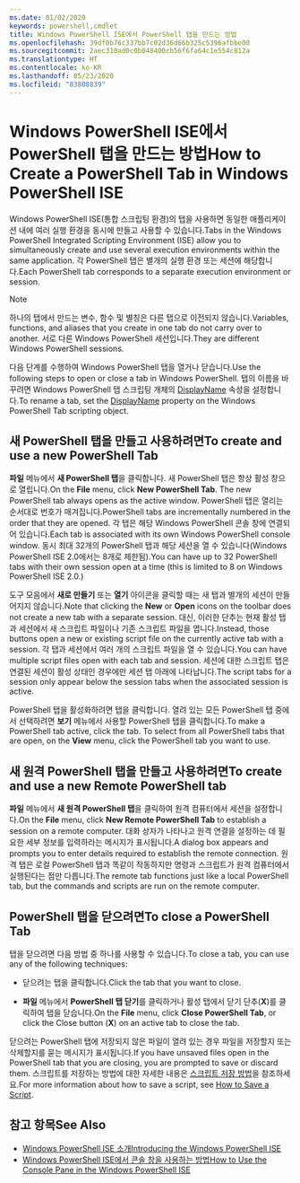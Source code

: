 ```yaml
---
ms.date: 01/02/2020
keywords: powershell,cmdlet
title: Windows PowerShell ISE에서 PowerShell 탭을 만드는 방법
ms.openlocfilehash: 39df0b76c337bb7c02d36d66b325c5396afbbe00
ms.sourcegitcommit: 2aec310ad0c0b048400cb56f6fa64c1e554c812a
ms.translationtype: HT
ms.contentlocale: ko-KR
ms.lasthandoff: 05/23/2020
ms.locfileid: "83808839"
---
```

# <a name="how-to-create-a-powershell-tab-in-windows-powershell-ise"></a><span data-ttu-id="fab3d-103">Windows PowerShell ISE에서 PowerShell 탭을 만드는 방법</span><span class="sxs-lookup"><span data-stu-id="fab3d-103">How to Create a PowerShell Tab in Windows PowerShell ISE</span></span>

<span data-ttu-id="fab3d-104">Windows PowerShell ISE(통합 스크립팅 환경)의 탭을 사용하면 동일한 애플리케이션 내에 여러 실행 환경을 동시에 만들고 사용할 수 있습니다.</span><span class="sxs-lookup"><span data-stu-id="fab3d-104">Tabs in the Windows PowerShell Integrated Scripting Environment (ISE) allow you to simultaneously create and use several execution environments within the same application.</span></span> <span data-ttu-id="fab3d-105">각 PowerShell 탭은 별개의 실행 환경 또는 세션에 해당합니다.</span><span class="sxs-lookup"><span data-stu-id="fab3d-105">Each PowerShell tab corresponds to a separate execution environment or session.</span></span>

> [!NOTE]
> <span data-ttu-id="fab3d-106">하나의 탭에서 만드는 변수, 함수 및 별칭은 다른 탭으로 이전되지 않습니다.</span><span class="sxs-lookup"><span data-stu-id="fab3d-106">Variables, functions, and aliases that you create in one tab do not carry over to another.</span></span> <span data-ttu-id="fab3d-107">서로 다른 Windows PowerShell 세션입니다.</span><span class="sxs-lookup"><span data-stu-id="fab3d-107">They are different Windows PowerShell sessions.</span></span>

<span data-ttu-id="fab3d-108">다음 단계를 수행하여 Windows PowerShell 탭을 열거나 닫습니다.</span><span class="sxs-lookup"><span data-stu-id="fab3d-108">Use the following steps to open or close a tab in Windows PowerShell.</span></span> <span data-ttu-id="fab3d-109">탭의 이름을 바꾸려면 Windows PowerShell 탭 스크립팅 개체의 [DisplayName](object-model/The-PowerShellTab-Object.md#displayname) 속성을 설정합니다.</span><span class="sxs-lookup"><span data-stu-id="fab3d-109">To rename a tab, set the [DisplayName](object-model/The-PowerShellTab-Object.md#displayname) property on the Windows PowerShell Tab scripting object.</span></span>

## <a name="to-create-and-use-a-new-powershell-tab"></a><span data-ttu-id="fab3d-110">새 PowerShell 탭을 만들고 사용하려면</span><span class="sxs-lookup"><span data-stu-id="fab3d-110">To create and use a new PowerShell Tab</span></span>

<span data-ttu-id="fab3d-111">**파일** 메뉴에서 **새 PowerShell 탭**을 클릭합니다. 새 PowerShell 탭은 항상 활성 창으로 열립니다.</span><span class="sxs-lookup"><span data-stu-id="fab3d-111">On the **File** menu, click **New PowerShell Tab**. The new PowerShell tab always opens as the active window.</span></span> <span data-ttu-id="fab3d-112">PowerShell 탭은 열리는 순서대로 번호가 매겨집니다.</span><span class="sxs-lookup"><span data-stu-id="fab3d-112">PowerShell tabs are incrementally numbered in the order that they are opened.</span></span> <span data-ttu-id="fab3d-113">각 탭은 해당 Windows PowerShell 콘솔 창에 연결되어 있습니다.</span><span class="sxs-lookup"><span data-stu-id="fab3d-113">Each tab is associated with its own Windows PowerShell console window.</span></span> <span data-ttu-id="fab3d-114">동시 최대 32개의 PowerShell 탭과 해당 세션을 열 수 있습니다(Windows PowerShell ISE 2.0에서는 8개로 제한됨).</span><span class="sxs-lookup"><span data-stu-id="fab3d-114">You can have up to 32 PowerShell tabs with their own session open at a time (this is limited to 8 on Windows PowerShell ISE 2.0.)</span></span>

<span data-ttu-id="fab3d-115">도구 모음에서 **새로 만들기** 또는 **열기** 아이콘을 클릭할 때는 새 탭과 별개의 세션이 만들어지지 않습니다.</span><span class="sxs-lookup"><span data-stu-id="fab3d-115">Note that clicking the **New** or **Open** icons on the toolbar does not create a new tab with a separate session.</span></span> <span data-ttu-id="fab3d-116">대신, 이러한 단추는 현재 활성 탭과 세션에서 새 스크립트 파일이나 기존 스크립트 파일을 엽니다.</span><span class="sxs-lookup"><span data-stu-id="fab3d-116">Instead, those buttons open a new or existing script file on the currently active tab with a session.</span></span> <span data-ttu-id="fab3d-117">각 탭과 세션에서 여러 개의 스크립트 파일을 열 수 있습니다.</span><span class="sxs-lookup"><span data-stu-id="fab3d-117">You can have multiple script files open with each tab and session.</span></span> <span data-ttu-id="fab3d-118">세션에 대한 스크립트 탭은 연결된 세션이 활성 상태인 경우에만 세션 탭 아래에 나타납니다.</span><span class="sxs-lookup"><span data-stu-id="fab3d-118">The script tabs for a session only appear below the session tabs when the associated session is active.</span></span>

<span data-ttu-id="fab3d-119">PowerShell 탭을 활성화하려면 탭을 클릭합니다. 열려 있는 모든 PowerShell 탭 중에서 선택하려면 **보기** 메뉴에서 사용할 PowerShell 탭을 클릭합니다.</span><span class="sxs-lookup"><span data-stu-id="fab3d-119">To make a PowerShell tab active, click the tab. To select from all PowerShell tabs that are open, on the **View** menu, click the PowerShell tab you want to use.</span></span>

## <a name="to-create-and-use-a-new-remote-powershell-tab"></a><span data-ttu-id="fab3d-120">새 원격 PowerShell 탭을 만들고 사용하려면</span><span class="sxs-lookup"><span data-stu-id="fab3d-120">To create and use a new Remote PowerShell tab</span></span>

<span data-ttu-id="fab3d-121">**파일** 메뉴에서 **새 원격 PowerShell 탭**을 클릭하여 원격 컴퓨터에서 세션을 설정합니다.</span><span class="sxs-lookup"><span data-stu-id="fab3d-121">On the **File** menu, click **New Remote PowerShell Tab** to establish a session on a remote computer.</span></span> <span data-ttu-id="fab3d-122">대화 상자가 나타나고 원격 연결을 설정하는 데 필요한 세부 정보를 입력하라는 메시지가 표시됩니다.</span><span class="sxs-lookup"><span data-stu-id="fab3d-122">A dialog box appears and prompts you to enter details required to establish the remote connection.</span></span> <span data-ttu-id="fab3d-123">원격 탭은 로컬 PowerShell 탭과 똑같이 작동하지만 명령과 스크립트가 원격 컴퓨터에서 실행된다는 점만 다릅니다.</span><span class="sxs-lookup"><span data-stu-id="fab3d-123">The remote tab functions just like a local PowerShell tab, but the commands and scripts are run on the remote computer.</span></span>

## <a name="to-close-a-powershell-tab"></a><span data-ttu-id="fab3d-124">PowerShell 탭을 닫으려면</span><span class="sxs-lookup"><span data-stu-id="fab3d-124">To close a PowerShell Tab</span></span>

<span data-ttu-id="fab3d-125">탭을 닫으려면 다음 방법 중 하나를 사용할 수 있습니다.</span><span class="sxs-lookup"><span data-stu-id="fab3d-125">To close a tab, you can use any of the following techniques:</span></span>

- <span data-ttu-id="fab3d-126">닫으려는 탭을 클릭합니다.</span><span class="sxs-lookup"><span data-stu-id="fab3d-126">Click the tab that you want to close.</span></span>

- <span data-ttu-id="fab3d-127">**파일** 메뉴에서 **PowerShell 탭 닫기**를 클릭하거나 활성 탭에서 닫기 단추(**X**)를 클릭하여 탭을 닫습니다.</span><span class="sxs-lookup"><span data-stu-id="fab3d-127">On the **File** menu, click **Close PowerShell Tab**, or click the Close button (**X**) on an active tab to close the tab.</span></span>

<span data-ttu-id="fab3d-128">닫으려는 PowerShell 탭에 저장되지 않은 파일이 열려 있는 경우 파일을 저장할지 또는 삭제할지를 묻는 메시지가 표시됩니다.</span><span class="sxs-lookup"><span data-stu-id="fab3d-128">If you have unsaved files open in the PowerShell tab that you are closing, you are prompted to save or discard them.</span></span> <span data-ttu-id="fab3d-129">스크립트를 저장하는 방법에 대한 자세한 내용은 [스크립트 저장 방법](How-to-Write-and-Run-Scripts-in-the-Windows-PowerShell-ISE.md#how-to-save-a-script)을 참조하세요.</span><span class="sxs-lookup"><span data-stu-id="fab3d-129">For more information about how to save a script, see [How to Save a Script](How-to-Write-and-Run-Scripts-in-the-Windows-PowerShell-ISE.md#how-to-save-a-script).</span></span>

## <a name="see-also"></a><span data-ttu-id="fab3d-130">참고 항목</span><span class="sxs-lookup"><span data-stu-id="fab3d-130">See Also</span></span>

- [<span data-ttu-id="fab3d-131">Windows PowerShell ISE 소개</span><span class="sxs-lookup"><span data-stu-id="fab3d-131">Introducing the Windows PowerShell ISE</span></span>](Introducing-the-Windows-PowerShell-ISE.md)
- [<span data-ttu-id="fab3d-132">Windows PowerShell ISE에서 콘솔 창을 사용하는 방법</span><span class="sxs-lookup"><span data-stu-id="fab3d-132">How to Use the Console Pane in the Windows PowerShell ISE</span></span>](How-to-Use-the-Console-Pane-in-the-Windows-PowerShell-ISE.md)
